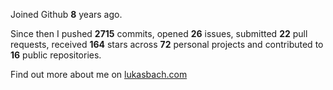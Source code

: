 Joined Github **8** years ago.

Since then I pushed **2715** commits, opened **26** issues, submitted **22** pull requests, received **164** stars across **72** personal projects and contributed to **16** public repositories.

Find out more about me on [lukasbach.com](https://lukasbach.com)
